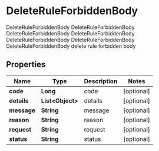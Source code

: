 

# DeleteRuleForbiddenBody

DeleteRuleForbiddenBody DeleteRuleForbiddenBody DeleteRuleForbiddenBody DeleteRuleForbiddenBody DeleteRuleForbiddenBody DeleteRuleForbiddenBody DeleteRuleForbiddenBody delete rule forbidden body

## Properties

Name | Type | Description | Notes
------------ | ------------- | ------------- | -------------
**code** | **Long** | code |  [optional]
**details** | **List&lt;Object&gt;** | details |  [optional]
**message** | **String** | message |  [optional]
**reason** | **String** | reason |  [optional]
**request** | **String** | request |  [optional]
**status** | **String** | status |  [optional]



